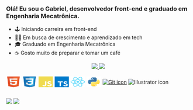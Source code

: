 ### Olá! Eu sou o Gabriel, desenvolvedor front-end e graduado em Engenharia Mecatrônica.

- 🕹️ Iniciando carreira em front-end
- 🧗‍♂️ Em busca de crescimento e aprendizado em tech
- 🎓 Graduado em Engenharia Mecatrônica
- ☕ Gosto muito de preparar e tomar um café

<div align="center" >
  <a href="https://github.com/gaeiki">
  <img height="180em" src="https://github-readme-stats.vercel.app/api?username=gaeiki&show_icons=true&theme=react&include_all_commits=true&count_private=false"/>
  <img height="180em" src="https://github-readme-stats.vercel.app/api/top-langs/?username=gaeiki&layout=compact&langs_count=7&theme=react"/>
  </a>
</div>

<div style="display: inline_block"><br>
  <a href = "https://developer.mozilla.org/en-US/docs/Web/HTML"><img align="center" alt="HTML icon" height="30" width="40" src="https://raw.githubusercontent.com/devicons/devicon/master/icons/html5/html5-original.svg"></a>
  <a href = "https://developer.mozilla.org/en-US/docs/Web/CSS"><img align="center" alt="CSS icon" height="30" width="40" src="https://raw.githubusercontent.com/devicons/devicon/master/icons/css3/css3-original.svg"></a>
  <a href = "https://developer.mozilla.org/en-US/docs/Web/JavaScript"><img align="center" alt="Js icon" height="30" width="40" src="https://raw.githubusercontent.com/devicons/devicon/master/icons/javascript/javascript-plain.svg"></a>
  <a href = "https://www.typescriptlang.org/docs/handbook/typescript-in-5-minutes.html"><img align="center" alt="Ts icon" height="30" width="40" src="https://raw.githubusercontent.com/devicons/devicon/master/icons/typescript/typescript-plain.svg"></a>
  <a href = "https://reactjs.org/"><img align="center" alt="React icon" height="30" width="40" src="https://raw.githubusercontent.com/devicons/devicon/master/icons/react/react-original.svg"></a>
  <a href = "https://www.python.org/"><img align="center" alt="Python icon" height="30" width="40" src="https://raw.githubusercontent.com/devicons/devicon/master/icons/python/python-original.svg"></a>
  <a href = "https://git-scm.com/"><img align="center" alt="Git icon" height="30" width="40" src="https://cdn.jsdelivr.net/gh/devicons/devicon/icons/git/git-original.svg"></a>
  <img align="center" alt="Illustrator icon" height="30" width="40" src="https://cdn.jsdelivr.net/gh/devicons/devicon/icons/illustrator/illustrator-plain.svg">
</div>

##

<div>
  <a href = "mailto:gabueiki96@gmail.com"><img src="https://img.shields.io/badge/Gmail-D14836?style=for-the-badge&logo=gmail&logoColor=white" target="_blank"></a>
  <a href="https://www.linkedin.com/in/gabriel-eiki-oshiro-07b324b0/" target="_blank"><img src="https://img.shields.io/badge/-LinkedIn-%230077B5?style=for-the-badge&logo=linkedin&logoColor=white" target="_blank"></a>
</div>
          
          
  

<!--
**gaeiki/gaeiki** is a ✨ _special_ ✨ repository because its `README.md` (this file) appears on your GitHub profile.

Here are some ideas to get you started:

- 🔭 I’m currently working on ...
- 🌱 I’m currently learning ...
- 👯 I’m looking to collaborate on ...
- 🤔 I’m looking for help with ...
- 💬 Ask me about ...
- 📫 How to reach me: ...
- 😄 Pronouns: ...
- ⚡ Fun fact: ...
-->
